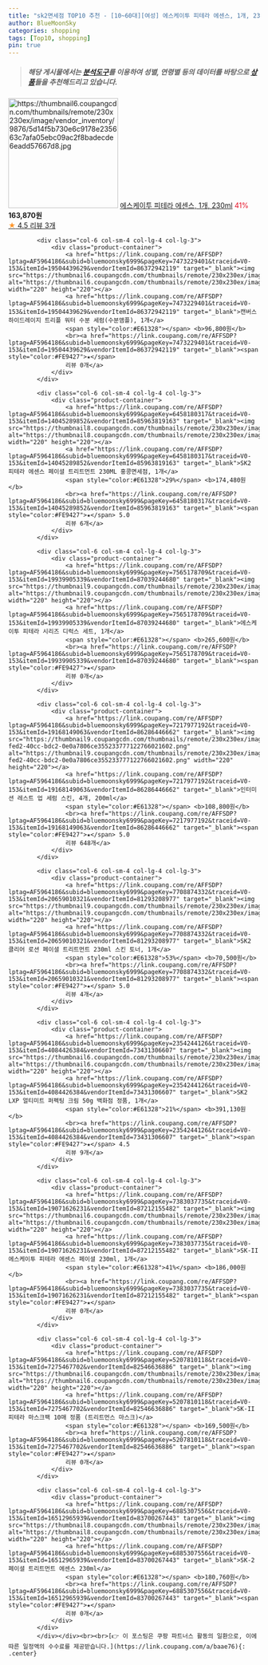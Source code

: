 ```yaml
---
title: "sk2면세점 TOP10 추천 - [10~60대][여성] 에스케이투 피테라 에센스, 1개, 230ml"
author: BlueMoonSky
categories: shopping
tags: [Top10, shopping]
pin: true
---
```


> ##### 해당 게시물에서는 [**분석도구**](https://itemscout.io/)를 이용하여 **성별**, **연령별** 등의 데이터를 바탕으로 [**상품**](https://link.coupang.com/a/baae76)들을 추천해드리고 있습니다.
<div class="container"><div class="row">
            <div class="col-6 col-sm-4 col-lg-4 col-lg-3">
                <div class="product-container">
                    <a href="https://link.coupang.com/re/AFFSDP?lptag=AF5964186&subid=bluemoonsky6999&pageKey=7080711635&traceid=V0-153&itemId=17613032533&vendorItemId=87541082239" target="_blank"><img src="https://thumbnail6.coupangcdn.com/thumbnails/remote/230x230ex/image/vendor_inventory/9876/5d14f5b730e6c9178e235663c7afa05ebc09ac2f8badecde6eadd57667d8.jpg" alt="https://thumbnail6.coupangcdn.com/thumbnails/remote/230x230ex/image/vendor_inventory/9876/5d14f5b730e6c9178e235663c7afa05ebc09ac2f8badecde6eadd57667d8.jpg" width="220" height="220"></a>
                    <a href="https://link.coupang.com/re/AFFSDP?lptag=AF5964186&subid=bluemoonsky6999&pageKey=7080711635&traceid=V0-153&itemId=17613032533&vendorItemId=87541082239" target="_blank">에스케이투 피테라 에센스, 1개, 230ml</a>
                    <span style="color:#E61328">41%</span> <b>163,870원</b>
                    <br><a href="https://link.coupang.com/re/AFFSDP?lptag=AF5964186&subid=bluemoonsky6999&pageKey=7080711635&traceid=V0-153&itemId=17613032533&vendorItemId=87541082239" target="_blank"><span style="color:#FE9427">★</span> 4.5
                    리뷰 3개</a>
                </div>
            </div>
            
            <div class="col-6 col-sm-4 col-lg-4 col-lg-3">
                <div class="product-container">
                    <a href="https://link.coupang.com/re/AFFSDP?lptag=AF5964186&subid=bluemoonsky6999&pageKey=7473229401&traceid=V0-153&itemId=19504439629&vendorItemId=86372942119" target="_blank"><img src="https://thumbnail6.coupangcdn.com/thumbnails/remote/230x230ex/image/vendor_inventory/6cff/315632165fe2f92e5d46eb11dd6aa8235774dd861be2e8882661bd642343.jpeg" alt="https://thumbnail6.coupangcdn.com/thumbnails/remote/230x230ex/image/vendor_inventory/6cff/315632165fe2f92e5d46eb11dd6aa8235774dd861be2e8882661bd642343.jpeg" width="220" height="220"></a>
                    <a href="https://link.coupang.com/re/AFFSDP?lptag=AF5964186&subid=bluemoonsky6999&pageKey=7473229401&traceid=V0-153&itemId=19504439629&vendorItemId=86372942119" target="_blank">캔버스 하이드레이지 트리플 워터 수분 세럼(수분앰플), 1개</a>
                    <span style="color:#E61328"></span> <b>96,800원</b>
                    <br><a href="https://link.coupang.com/re/AFFSDP?lptag=AF5964186&subid=bluemoonsky6999&pageKey=7473229401&traceid=V0-153&itemId=19504439629&vendorItemId=86372942119" target="_blank"><span style="color:#FE9427">★</span> 
                    리뷰 0개</a>
                </div>
            </div>
            
            <div class="col-6 col-sm-4 col-lg-4 col-lg-3">
                <div class="product-container">
                    <a href="https://link.coupang.com/re/AFFSDP?lptag=AF5964186&subid=bluemoonsky6999&pageKey=6458180317&traceid=V0-153&itemId=14045289852&vendorItemId=85963819163" target="_blank"><img src="https://thumbnail8.coupangcdn.com/thumbnails/remote/230x230ex/image/vendor_inventory/1603/51d6a39cfe093877cffe8273b64b4efeea5135243abc2371ef1600722f12.jpg" alt="https://thumbnail8.coupangcdn.com/thumbnails/remote/230x230ex/image/vendor_inventory/1603/51d6a39cfe093877cffe8273b64b4efeea5135243abc2371ef1600722f12.jpg" width="220" height="220"></a>
                    <a href="https://link.coupang.com/re/AFFSDP?lptag=AF5964186&subid=bluemoonsky6999&pageKey=6458180317&traceid=V0-153&itemId=14045289852&vendorItemId=85963819163" target="_blank">SK2 피테라 에센스 페이셜 트리트먼트 230ML 홍콩면세점, 1개</a>
                    <span style="color:#E61328">29%</span> <b>174,480원</b>
                    <br><a href="https://link.coupang.com/re/AFFSDP?lptag=AF5964186&subid=bluemoonsky6999&pageKey=6458180317&traceid=V0-153&itemId=14045289852&vendorItemId=85963819163" target="_blank"><span style="color:#FE9427">★</span> 5.0
                    리뷰 6개</a>
                </div>
            </div>
            
            <div class="col-6 col-sm-4 col-lg-4 col-lg-3">
                <div class="product-container">
                    <a href="https://link.coupang.com/re/AFFSDP?lptag=AF5964186&subid=bluemoonsky6999&pageKey=7565178709&traceid=V0-153&itemId=19939905339&vendorItemId=87039244680" target="_blank"><img src="https://thumbnail9.coupangcdn.com/thumbnails/remote/230x230ex/image/vendor_inventory/f2e9/f5c095bcc7d0fcd5caeb60b39f398ee577da753ad5bedbf5c0e87cc39e3e.jpg" alt="https://thumbnail9.coupangcdn.com/thumbnails/remote/230x230ex/image/vendor_inventory/f2e9/f5c095bcc7d0fcd5caeb60b39f398ee577da753ad5bedbf5c0e87cc39e3e.jpg" width="220" height="220"></a>
                    <a href="https://link.coupang.com/re/AFFSDP?lptag=AF5964186&subid=bluemoonsky6999&pageKey=7565178709&traceid=V0-153&itemId=19939905339&vendorItemId=87039244680" target="_blank">에스케이투 피테라 시리즈 디럭스 세트, 1개</a>
                    <span style="color:#E61328"></span> <b>265,600원</b>
                    <br><a href="https://link.coupang.com/re/AFFSDP?lptag=AF5964186&subid=bluemoonsky6999&pageKey=7565178709&traceid=V0-153&itemId=19939905339&vendorItemId=87039244680" target="_blank"><span style="color:#FE9427">★</span> 
                    리뷰 0개</a>
                </div>
            </div>
            
            <div class="col-6 col-sm-4 col-lg-4 col-lg-3">
                <div class="product-container">
                    <a href="https://link.coupang.com/re/AFFSDP?lptag=AF5964186&subid=bluemoonsky6999&pageKey=7217977192&traceid=V0-153&itemId=19168149063&vendorItemId=86286446662" target="_blank"><img src="https://thumbnail9.coupangcdn.com/thumbnails/remote/230x230ex/image/retail/images/caaf066a-fed2-40cc-bdc2-0e0a7806ce355233777122766021602.png" alt="https://thumbnail9.coupangcdn.com/thumbnails/remote/230x230ex/image/retail/images/caaf066a-fed2-40cc-bdc2-0e0a7806ce355233777122766021602.png" width="220" height="220"></a>
                    <a href="https://link.coupang.com/re/AFFSDP?lptag=AF5964186&subid=bluemoonsky6999&pageKey=7217977192&traceid=V0-153&itemId=19168149063&vendorItemId=86286446662" target="_blank">인터미션 레스트 업 세럼 스킨, 4개, 200ml</a>
                    <span style="color:#E61328"></span> <b>108,800원</b>
                    <br><a href="https://link.coupang.com/re/AFFSDP?lptag=AF5964186&subid=bluemoonsky6999&pageKey=7217977192&traceid=V0-153&itemId=19168149063&vendorItemId=86286446662" target="_blank"><span style="color:#FE9427">★</span> 5.0
                    리뷰 648개</a>
                </div>
            </div>
            
            <div class="col-6 col-sm-4 col-lg-4 col-lg-3">
                <div class="product-container">
                    <a href="https://link.coupang.com/re/AFFSDP?lptag=AF5964186&subid=bluemoonsky6999&pageKey=7708874332&traceid=V0-153&itemId=20659010321&vendorItemId=81293208977" target="_blank"><img src="https://thumbnail9.coupangcdn.com/thumbnails/remote/230x230ex/image/vendor_inventory/7191/ea812604199446251675852037cd28684fb38713f63f47fc615787ed37e3.jpg" alt="https://thumbnail9.coupangcdn.com/thumbnails/remote/230x230ex/image/vendor_inventory/7191/ea812604199446251675852037cd28684fb38713f63f47fc615787ed37e3.jpg" width="220" height="220"></a>
                    <a href="https://link.coupang.com/re/AFFSDP?lptag=AF5964186&subid=bluemoonsky6999&pageKey=7708874332&traceid=V0-153&itemId=20659010321&vendorItemId=81293208977" target="_blank">SK2 클리어 로션 페이셜 트리트먼트 230ml 스킨 토너, 1개</a>
                    <span style="color:#E61328">53%</span> <b>70,500원</b>
                    <br><a href="https://link.coupang.com/re/AFFSDP?lptag=AF5964186&subid=bluemoonsky6999&pageKey=7708874332&traceid=V0-153&itemId=20659010321&vendorItemId=81293208977" target="_blank"><span style="color:#FE9427">★</span> 5.0
                    리뷰 4개</a>
                </div>
            </div>
            
            <div class="col-6 col-sm-4 col-lg-4 col-lg-3">
                <div class="product-container">
                    <a href="https://link.coupang.com/re/AFFSDP?lptag=AF5964186&subid=bluemoonsky6999&pageKey=2354244126&traceid=V0-153&itemId=4084426384&vendorItemId=73431306607" target="_blank"><img src="https://thumbnail6.coupangcdn.com/thumbnails/remote/230x230ex/image/vendor_inventory/2be9/db518c92b600da0adc2f17e6ac32057c10c19c02b8c8f1e752b4c9d39209.png" alt="https://thumbnail6.coupangcdn.com/thumbnails/remote/230x230ex/image/vendor_inventory/2be9/db518c92b600da0adc2f17e6ac32057c10c19c02b8c8f1e752b4c9d39209.png" width="220" height="220"></a>
                    <a href="https://link.coupang.com/re/AFFSDP?lptag=AF5964186&subid=bluemoonsky6999&pageKey=2354244126&traceid=V0-153&itemId=4084426384&vendorItemId=73431306607" target="_blank">SK2 LXP 얼티미트 퍼펙팅 크림 50g 백화점 정품, 1개</a>
                    <span style="color:#E61328">21%</span> <b>391,130원</b>
                    <br><a href="https://link.coupang.com/re/AFFSDP?lptag=AF5964186&subid=bluemoonsky6999&pageKey=2354244126&traceid=V0-153&itemId=4084426384&vendorItemId=73431306607" target="_blank"><span style="color:#FE9427">★</span> 4.5
                    리뷰 9개</a>
                </div>
            </div>
            
            <div class="col-6 col-sm-4 col-lg-4 col-lg-3">
                <div class="product-container">
                    <a href="https://link.coupang.com/re/AFFSDP?lptag=AF5964186&subid=bluemoonsky6999&pageKey=7383037735&traceid=V0-153&itemId=19071626231&vendorItemId=87212155482" target="_blank"><img src="https://thumbnail6.coupangcdn.com/thumbnails/remote/230x230ex/image/vendor_inventory/9ce1/4ff5c7a26b6c2a5e66db479e73a6e4363f9e96946229eed990633ec41110.jpg" alt="https://thumbnail6.coupangcdn.com/thumbnails/remote/230x230ex/image/vendor_inventory/9ce1/4ff5c7a26b6c2a5e66db479e73a6e4363f9e96946229eed990633ec41110.jpg" width="220" height="220"></a>
                    <a href="https://link.coupang.com/re/AFFSDP?lptag=AF5964186&subid=bluemoonsky6999&pageKey=7383037735&traceid=V0-153&itemId=19071626231&vendorItemId=87212155482" target="_blank">SK-II 에스케이투 피테라 에센스 페이셜 230ml, 1개</a>
                    <span style="color:#E61328">41%</span> <b>186,000원</b>
                    <br><a href="https://link.coupang.com/re/AFFSDP?lptag=AF5964186&subid=bluemoonsky6999&pageKey=7383037735&traceid=V0-153&itemId=19071626231&vendorItemId=87212155482" target="_blank"><span style="color:#FE9427">★</span> 
                    리뷰 0개</a>
                </div>
            </div>
            
            <div class="col-6 col-sm-4 col-lg-4 col-lg-3">
                <div class="product-container">
                    <a href="https://link.coupang.com/re/AFFSDP?lptag=AF5964186&subid=bluemoonsky6999&pageKey=5207810118&traceid=V0-153&itemId=7275467702&vendorItemId=82546636886" target="_blank"><img src="https://thumbnail6.coupangcdn.com/thumbnails/remote/230x230ex/image/vendor_inventory/14de/12aadf3627b94e567eabb11e1890cdba4f483a3590d7e52a6291abf35497.JPG" alt="https://thumbnail6.coupangcdn.com/thumbnails/remote/230x230ex/image/vendor_inventory/14de/12aadf3627b94e567eabb11e1890cdba4f483a3590d7e52a6291abf35497.JPG" width="220" height="220"></a>
                    <a href="https://link.coupang.com/re/AFFSDP?lptag=AF5964186&subid=bluemoonsky6999&pageKey=5207810118&traceid=V0-153&itemId=7275467702&vendorItemId=82546636886" target="_blank">SK-II 피테라 마스크팩 10매 정품 (트리트먼스 마스크)</a>
                    <span style="color:#E61328"></span> <b>169,500원</b>
                    <br><a href="https://link.coupang.com/re/AFFSDP?lptag=AF5964186&subid=bluemoonsky6999&pageKey=5207810118&traceid=V0-153&itemId=7275467702&vendorItemId=82546636886" target="_blank"><span style="color:#FE9427">★</span> 
                    리뷰 0개</a>
                </div>
            </div>
            
            <div class="col-6 col-sm-4 col-lg-4 col-lg-3">
                <div class="product-container">
                    <a href="https://link.coupang.com/re/AFFSDP?lptag=AF5964186&subid=bluemoonsky6999&pageKey=6885307556&traceid=V0-153&itemId=16512965939&vendorItemId=83700267443" target="_blank"><img src="https://thumbnail8.coupangcdn.com/thumbnails/remote/230x230ex/image/vendor_inventory/121d/8fe3fec028eaacf1b9f4fc8cbab3f2ab3ed46a3f622c4a0e24ec10aee610.jpg" alt="https://thumbnail8.coupangcdn.com/thumbnails/remote/230x230ex/image/vendor_inventory/121d/8fe3fec028eaacf1b9f4fc8cbab3f2ab3ed46a3f622c4a0e24ec10aee610.jpg" width="220" height="220"></a>
                    <a href="https://link.coupang.com/re/AFFSDP?lptag=AF5964186&subid=bluemoonsky6999&pageKey=6885307556&traceid=V0-153&itemId=16512965939&vendorItemId=83700267443" target="_blank">SK-2 페이셜 트리트먼트 에센스 230ml</a>
                    <span style="color:#E61328"></span> <b>180,760원</b>
                    <br><a href="https://link.coupang.com/re/AFFSDP?lptag=AF5964186&subid=bluemoonsky6999&pageKey=6885307556&traceid=V0-153&itemId=16512965939&vendorItemId=83700267443" target="_blank"><span style="color:#FE9427">★</span> 
                    리뷰 0개</a>
                </div>
            </div>
            </div></div><br><br>[👉 이 포스팅은 쿠팡 파트너스 활동의 일환으로, 이에 따른 일정액의 수수료를 제공받습니다.](https://link.coupang.com/a/baae76){: .center}